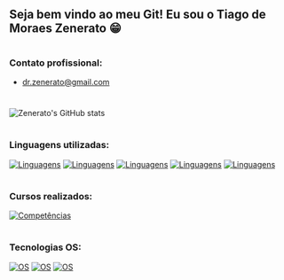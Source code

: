 ## Seja bem vindo ao meu Git! Eu sou o Tiago de Moraes Zenerato 😁
#
### Contato profissional:
- [dr.zenerato@gmail.com]() <br/>
#
![Zenerato's GitHub stats](https://github-readme-stats.vercel.app/api?username=TiagoZenerato&show_icons=true&theme=radical)
#
### Linguagens utilizadas:
[![Linguagens](https://img.shields.io/badge/C-00599C?style=for-the-badge&logo=c&logoColor=white)]()
[![Linguagens](https://img.shields.io/badge/C%2B%2B-00599C?style=for-the-badge&logo=c%2B%2B&logoColor=white)]()
[![Linguagens](https://img.shields.io/badge/C%23-239120?style=for-the-badge&logo=c-sharp&logoColor=white)]()
[![Linguagens](https://img.shields.io/badge/Java-ED8B00?style=for-the-badge&logo=java&logoColor=white)]()
[![Linguagens](https://img.shields.io/badge/.NET-5C2D91?style=for-the-badge&logo=.net&logoColor=white)]()
#
### Cursos realizados:
[![Competências](https://aleen42.github.io/badges/src/photoshop.svg)]()
#
### Tecnologias OS:
[![OS](https://img.shields.io/badge/Ubuntu-E95420?style=for-the-badge&logo=ubuntu&logoColor=white)]()
[![OS](https://img.shields.io/badge/Android-3DDC84?style=for-the-badge&logo=android&logoColor=white)]()
[![OS](https://img.shields.io/badge/Windows-0078D6?style=for-the-badge&logo=windows&logoColor=white)]()
#

<!--
Estrutura para criar uma Badges (As caixinhas estilizadas) 

Site de Badges: https://dev.to/envoy_/150-badges-for-github-pnk
Emojis: https://emojipedia.org/
Repositório do Github Stats: https://github.com/anuraghazra/github-readme-stats

[![](Aqui é só inserir o link da imagem)](link que o usuario vai chamar se clicar)
Exemplo:
 - [![](https://img.shields.io/badge/C-00599C?style=for-the-badge&logo=c&logoColor=white)]()

-->
